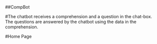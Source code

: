 ##CompBot

#The chatbot receives a comprehension and a question in the chat-box. The questions are answered by the chatbot using the data in the comprehension.

#Home Page
